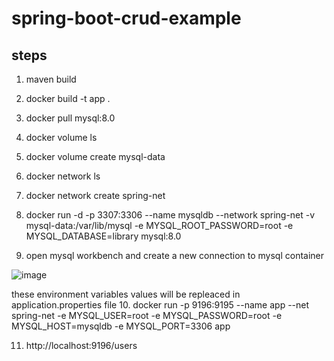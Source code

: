 # spring-boot-crud-example
## steps
1. maven build 
2. docker build -t app .
3. docker pull mysql:8.0  
4. docker volume ls
5. docker volume create mysql-data
6. docker network ls
7. docker network create spring-net
8. docker run -d -p 3307:3306 --name mysqldb --network spring-net -v mysql-data:/var/lib/mysql -e MYSQL_ROOT_PASSWORD=root -e MYSQL_DATABASE=library mysql:8.0

9. open mysql workbench and create a new connection to mysql container

![image](https://github.com/hasnain393/library-docker/assets/56108097/162afbfc-aac7-4204-8890-7aaa838b4c7b)


these environment variables values will be repleaced in application.properties file
10. docker run -p 9196:9195 --name app --net spring-net -e MYSQL_USER=root -e MYSQL_PASSWORD=root -e MYSQL_HOST=mysqldb -e MYSQL_PORT=3306 app

11. http://localhost:9196/users

